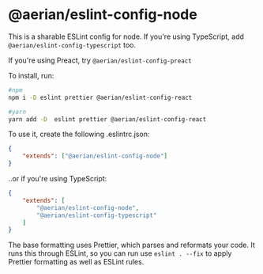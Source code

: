 # @aerian/eslint-config-node

This is a sharable ESLint config for node. If you're using TypeScript, add
`@aerian/eslint-config-typescript` too.

If you're using Preact, try `@aerian/eslint-config-preact`

To install, run:

```sh
#npm
npm i -D eslint prettier @aerian/eslint-config-react

#yarn
yarn add -D  eslint prettier @aerian/eslint-config-react
```

To use it, create the following .eslintrc.json:

```json
{
    "extends": ["@aerian/eslint-config-node"]
}
```

..or if you're using TypeScript:

```json
{
    "extends": [
        "@aerian/eslint-config-node",
        "@aerian/eslint-config-typescript"
    ]
}
```

The base formatting uses Prettier, which parses and reformats your code. It runs
this through ESLint, so you can run use `eslint . --fix` to apply Prettier
formatting as well as ESLint rules.
